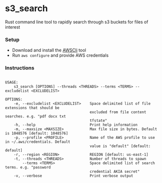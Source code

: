 # s3_search

Rust command line tool to rapidly search through s3 buckets for files of interest

### Setup
- Download and install the [AWSCli](https://www.google.com) tool
- Run `aws configure` and provide AWS credentials

### Instructions
```s3_search

USAGE:
    s3_search [OPTIONS] --threads <THREADS> --terms <TERMS> --excludelist <EXCLUDELIST>

OPTIONS:
    -e, --excludelist <EXCLUDELIST>    Space delimited list of file extensions that should be
                                       excluded from file content searches. e.g. "pdf docx txt
                                       tfstate"
    -h, --help                         Print help information
    -m, --maxsize <MAXSIZE>            Max file size in bytes. Default is 1048576 [default: 1048576]
    -p, --profile <PROFILE>            Name of the AWS profile to use in ~/.aws/credentials. Default
                                       value is "default" [default: default]
    -r, --region <REGION>              REGION [default: us-east-1]
    -t, --threads <THREADS>            Number of threads to spawn
        --terms <TERMS>                Space delimited list of search terms. e.g. "password
                                       credential AKIA secret"
    -v, --verbose                      Print verbose output

